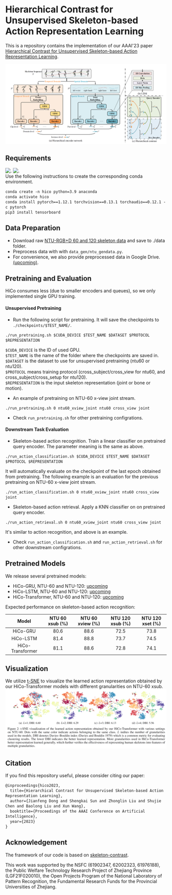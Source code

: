 # Hierarchical Contrast for Unsupervised Skeleton-based Action Representation Learning
This is a repository contains the implementation of our AAAI'23 paper [Hierarchical Contrast for Unsupervised Skeleton-based Action Representation Learning]().

![image](./fig/hico.png)

## Requirements
![.](https://img.shields.io/badge/Python-3.9-yellow) ![.](https://img.shields.io/badge/Pytorch-1.12.1-yellow)  
Use the following instructions to create the corresponding conda environment. 
```
conda create -n hico python=3.9 anaconda
conda activate hico
conda install pytorch==1.12.1 torchvision==0.13.1 torchaudio==0.12.1 -c pytorch
pip3 install tensorboard
```

## Data Preparation
- Download raw [NTU-RGB+D 60 and 120 skeleton data](https://github.com/shahroudy/NTURGB-D) and save to ./data folder.
- Preprocess data with with `data_gen/ntu_gendata.py`.
- For convenience, we also provide preprocessed data in Google Drive. [(upcoming)]().
<!--- - After preprocessing, replace the [data_path](https://github.com/HuiGuanLab/HiCo/blob/081f97dd341e6e1a5884d7e75a9189aa233e96a3/options/options_pretraining.py#L17) with your data location in the option files (`option_pretraining.py`, `option_classification.py` and `option_retrieval.py`). -->

## Pretraining and Evaluation
HiCo consumes less (due to smaller encoders and queues), so we only implemented single GPU training.
#### Unsupervised Pretraining
- Run the following script for pretraining. It will save the checkpoints to `./checkpoints/$TEST_NAME/`.
```
./run_pretraining.sh $CUDA_DEVICE $TEST_NAME $DATASET $PROTOCOL $REPRESENTATION
```
`$CUDA_DEVICE` is the ID of used GPU.  
`$TEST_NAME` is the name of the folder where the checkpoints are saved in.  
`$DATASET` is the dataset to use for unsupervised pretraining (ntu60 or ntu120).  
`$PROTOCOL` means training protocol (cross_subject/cross_view for ntu60, and cross_subject/cross_setup for ntu120).  
`$REPRESENTATION` is the input skeleton representation (joint or bone or motion).
- An example of pretraining on NTU-60 x-view joint stream.
```
./run_pretraining.sh 0 ntu60_xview_joint ntu60 cross_view joint
```
- Check `run_pretraining.sh` for other pretraining configrations.

#### Downstream Task Evaluation
- Skeleton-based action recognition. Train a linear classifier on pretrained query encoder. The parameter meaning is the same as above.
```
./run_action_classification.sh $CUDA_DEVICE $TEST_NAME $DATASET $PROTOCOL $REPRESENTATION
```
It will automatically evaluate on the checkpoint of the last epoch obtained from pretraining. The following example is an evaluation for the previous pretraining on NTU-60 x-view joint stream.
```
./run_action_classification.sh 0 ntu60_xview_joint ntu60 cross_view joint
```

- Skeleton-based action retrieval. Apply a KNN classifier on on pretrained query encoder.  
```
./run_action_retrieval.sh 0 ntu60_xview_joint ntu60 cross_view joint
```
It's similar to action recognition, and above is an example.
- Check `run_action_classification.sh` and `run_action_retrieval.sh` for other downstream configrations.


## Pretrained Models
We release several pretrained models:
- HiCo-GRU, NTU-60 and NTU-120: [upcoming]()
- HiCo-LSTM, NTU-60 and NTU-120: [upcoming]()
- HiCo-Transformer, NTU-60 and NTU-120: [upcoming]()  

Expected performance on skeleton-based action recognition:  

|     Model        | NTU 60 xsub (%) | NTU 60 xview (%) |   NTU 120 xsub (%)   |   NTU 120 xset (%)   |
| :--------------: | :-------------: | :--------------: | :-----------------:  | :-----------------:  |
| HiCo-GRU         |      80.6      |      88.6         |       72.5           |      73.8            |
| HiCo-LSTM        |      81.4      |      88.8         |       73.7           |      74.5            |
| HiCo-Transformer |      81.1      |      88.6         |       72.8           |      74.1            | 

## Visualization
We utilize [t-SNE](https://www.jmlr.org/papers/volume9/vandermaaten08a/vandermaaten08a.pdf) to visualize the learned action representation obtained by our HiCo-Transformer models with different granularities on NTU-60 xsub.
![image](./fig/tsne.png)

## Citation
If you find this repository useful, please consider citing our paper:
```
@inproceedings{hico2023,
  title={Hierarchical Contrast for Unsupervised Skeleton-based Action Representation Learning},
  author={Jianfeng Dong and Shengkai Sun and Zhonglin Liu and Shujie Chen and Baolong Liu and Xun Wang},
  booktitle={Proceedings of the AAAI Conference on Artificial Intelligence},
  year={2023}
}
```

## Acknowledgement
The framework of our code is based on [skeleton-contrast](https://github.com/fmthoker/skeleton-contrast).  
  
This work was supported by the NSFC (61902347,
62002323, 61976188), the Public Welfare Technology Research
Project of Zhejiang Province (LGF21F020010), the
Open Projects Program of the National Laboratory of Pattern
Recognition, the Fundamental Research Funds for the
Provincial Universities of Zhejiang.
